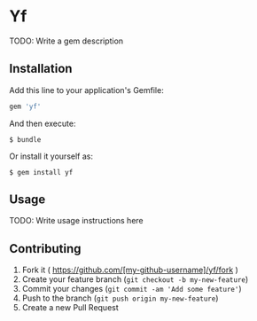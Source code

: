 # Yf

TODO: Write a gem description

## Installation

Add this line to your application's Gemfile:

```ruby
gem 'yf'
```

And then execute:

    $ bundle

Or install it yourself as:

    $ gem install yf

## Usage

TODO: Write usage instructions here

## Contributing

1. Fork it ( https://github.com/[my-github-username]/yf/fork )
2. Create your feature branch (`git checkout -b my-new-feature`)
3. Commit your changes (`git commit -am 'Add some feature'`)
4. Push to the branch (`git push origin my-new-feature`)
5. Create a new Pull Request
